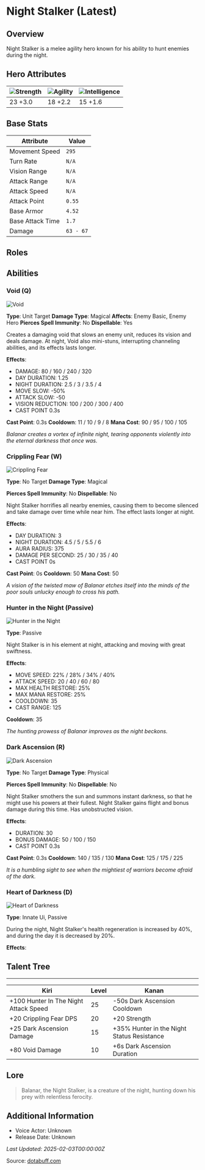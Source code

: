 # Night Stalker (Latest)

## Overview
Night Stalker is a melee agility hero known for his ability to hunt enemies during the night.

## Hero Attributes
| ![Strength](https://www.dotabuff.com/assets/hero_str-c4c83daf6344eee5758e6634a6535394cdcf03a9a8292076260cbe42b76d1b4c.png) | ![Agility](https://www.dotabuff.com/assets/hero_agi-f7c48b4a53d1a3f879d97d7afce7326b01d4a1a053fec8ea922ac6bbbe7947d7.png) | ![Intelligence](https://www.dotabuff.com/assets/hero_int-b590a71ef3df24fd995abacac069e7dbf3ee126cc67d6969bb3bea8034124232.png) |
|------------------------|------------------------|----------------------------|
| 23 +3.0             | 18 +2.2              | 15 +1.6            |

## Base Stats
| Attribute | Value |
|-----------|-------|
| Movement Speed | `295` |
| Turn Rate | `N/A` |
| Vision Range | `N/A` |
| Attack Range | `N/A` |
| Attack Speed | `N/A` |
| Attack Point | `0.55` |
| Base Armor | `4.52` |
| Base Attack Time | `1.7` |
| Damage | `63 - 67` |

## Roles


## Abilities
### Void (Q)
![Void](https://www.dotabuff.com/assets/skills/night-stalker-void-5275-0602c1ed899b97bd61404167e9bde5d418f7b49d05e736bf975803753fb06780.jpg)

**Type**: Unit Target
**Damage Type**: Magical
**Affects**: Enemy Basic, Enemy Hero
**Pierces Spell Immunity**: No
**Dispellable**: Yes

Creates a damaging void that slows an enemy unit, reduces its vision and deals damage. At night, Void also mini-stuns, interrupting channeling abilities, and its effects lasts longer.

**Effects**:
- DAMAGE: 80 / 160 / 240 / 320
- DAY DURATION: 1.25
- NIGHT DURATION: 2.5 / 3 / 3.5 / 4
- MOVE SLOW: -50%
- ATTACK SLOW: -50
- VISION REDUCTION: 100 / 200 / 300 / 400
- CAST POINT 0.3s

**Cast Point**: 0.3s
**Cooldown**: 11 / 10 / 9 / 8
**Mana Cost**: 90 / 95 / 100 / 105

*Balanar creates a vortex of infinite night, tearing opponents violently into the eternal darkness that once was.*

### Crippling Fear (W)
![Crippling Fear](https://www.dotabuff.com/assets/skills/night-stalker-crippling-fear-5276-625f67d7bb88c010082f67531a99ab02f158beecd13f1e51db7169396a13b753.jpg)

**Type**: No Target
**Damage Type**: Magical

**Pierces Spell Immunity**: No
**Dispellable**: No

Night Stalker horrifies all nearby enemies, causing them to become silenced and take damage over time while near him. The effect lasts longer at night.

**Effects**:
- DAY DURATION: 3
- NIGHT DURATION: 4.5 / 5 / 5.5 / 6
- AURA RADIUS: 375
- DAMAGE PER SECOND: 25 / 30 / 35 / 40
- CAST POINT 0s

**Cast Point**: 0s
**Cooldown**: 50
**Mana Cost**: 50

*A vision of the twisted maw of Balanar etches itself into the minds of the poor souls unlucky enough to cross his path.*

### Hunter in the Night (Passive)
![Hunter in the Night](https://www.dotabuff.com/assets/skills/night-stalker-hunter-in-the-night-5277-a84bb723f15b5332b33a94cf1aa1671335d048a1afc13f1011d239fe43f2e049.jpg)

**Type**: Passive





Night Stalker is in his element at night, attacking and moving with great swiftness.

**Effects**:
- MOVE SPEED: 22% / 28% / 34% / 40%
- ATTACK SPEED: 20 / 40 / 60 / 80
- MAX HEALTH RESTORE: 25%
- MAX MANA RESTORE: 25%
- COOLDOWN: 35
- CAST RANGE: 125


**Cooldown**: 35


*The hunting prowess of Balanar improves as the night beckons.*

### Dark Ascension (R)
![Dark Ascension](https://www.dotabuff.com/assets/skills/night-stalker-dark-ascension-5278-451699a287d712876008a00c1a0fa7b6b9045d8b38e193f8d0fdbc7dc92aaa1f.jpg)

**Type**: No Target
**Damage Type**: Physical

**Pierces Spell Immunity**: No
**Dispellable**: No

Night Stalker smothers the sun and summons instant darkness, so that he might use his powers at their fullest. Night Stalker gains flight and bonus damage during this time. Has unobstructed vision.

**Effects**:
- DURATION: 30
- BONUS DAMAGE: 50 / 100 / 150
- CAST POINT 0.3s

**Cast Point**: 0.3s
**Cooldown**: 140 / 135 / 130
**Mana Cost**: 125 / 175 / 225

*It is a humbling sight to see when the mightiest of warriors become afraid of the dark.*

### Heart of Darkness (D)
![Heart of Darkness](https://www.dotabuff.com/assets/skills/default-5a612c460046882c6741f2fd3db0f48ae721d557d613f3dc4db7262a1bd5864a.jpg)

**Type**: Innate Ui, Passive





During the night, Night Stalker's health regeneration is increased by 40%, and during the day it is decreased by 20%.

**Effects**:









## Talent Tree
------------
Kiri | Level | Kanan
------|--------|-------
+100 Hunter In The Night Attack Speed | 25 | -50s Dark Ascension Cooldown
+20 Crippling Fear DPS | 20 | +20 Strength
+25 Dark Ascension Damage | 15 | +35% Hunter in the Night Status Resistance
+80 Void Damage | 10 | +6s Dark Ascension Duration

## Lore
> Balanar, the Night Stalker, is a creature of the night, hunting down his prey with relentless ferocity.

## Additional Information
- Voice Actor: Unknown
- Release Date: Unknown

_Last Updated: 2025-02-03T00:00:00Z_

Source: [dotabuff.com](https://www.dotabuff.com/heroes/night-stalker/abilities)
